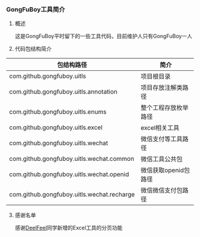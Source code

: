 ### GongFuBoy工具简介

1. 概述

    这是GongFuBoy平时留下的一些工具代码，目前维护人只有GongFuBoy一人
    
2. 代码包结构简介

|包结构路径|简介|
|---|--|
|com.github.gongfuboy.uitls|项目根目录|
|com.github.gongfuboy.uitls.annotation|项目存放注解类路径|
|com.github.gongfuboy.uitls.enums|整个工程存放枚举路径|
|com.github.gongfuboy.uitls.excel|excel相关工具|
|com.github.gongfuboy.uitls.wechat|微信支付等工具路径|
|com.github.gongfuboy.uitls.wechat.common|微信工具公共包|
|com.github.gongfuboy.uitls.wechat.openid|微信获取openid包路径|
|com.github.gongfuboy.uitls.wechat.recharge|微信微信支付包路径|

3. 感谢名单

    感谢[DeelFeel](https://github.com/DeelFeel)同学新增的Excel工具的分页功能